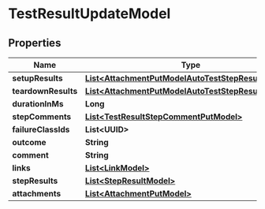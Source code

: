 

# TestResultUpdateModel


## Properties

| Name | Type | Description | Notes |
|------------ | ------------- | ------------- | -------------|
|**setupResults** | [**List&lt;AttachmentPutModelAutoTestStepResultsModel&gt;**](AttachmentPutModelAutoTestStepResultsModel.md) |  |  [optional] |
|**teardownResults** | [**List&lt;AttachmentPutModelAutoTestStepResultsModel&gt;**](AttachmentPutModelAutoTestStepResultsModel.md) |  |  [optional] |
|**durationInMs** | **Long** |  |  [optional] |
|**stepComments** | [**List&lt;TestResultStepCommentPutModel&gt;**](TestResultStepCommentPutModel.md) |  |  [optional] |
|**failureClassIds** | **List&lt;UUID&gt;** |  |  [optional] |
|**outcome** | **String** |  |  [optional] |
|**comment** | **String** |  |  [optional] |
|**links** | [**List&lt;LinkModel&gt;**](LinkModel.md) |  |  [optional] |
|**stepResults** | [**List&lt;StepResultModel&gt;**](StepResultModel.md) |  |  [optional] |
|**attachments** | [**List&lt;AttachmentPutModel&gt;**](AttachmentPutModel.md) |  |  [optional] |



